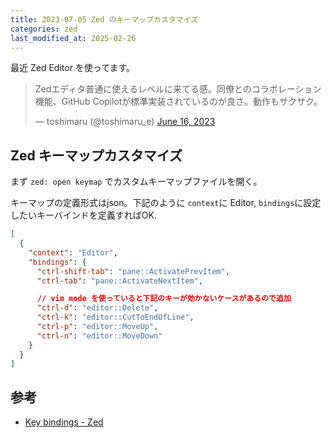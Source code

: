 ```yaml
---
title: 2023-07-05 Zed のキーマップカスタマイズ
categories: zed
last_modified_at: 2025-02-26
---
```


最近 Zed Editor を使ってます。

<blockquote class="twitter-tweet"><p lang="ja" dir="ltr">Zedエディタ普通に使えるレベルに来てる感。同僚とのコラボレーション機能、GitHub Copilotが標準実装されているのが良さ。動作もサクサク。</p>&mdash; toshimaru (@toshimaru_e) <a href="https://twitter.com/toshimaru_e/status/1669635476456869888?ref_src=twsrc%5Etfw">June 16, 2023</a></blockquote> <script async src="https://platform.twitter.com/widgets.js" charset="utf-8"></script>

## Zed キーマップカスタマイズ

まず `zed: open keymap` でカスタムキーマップファイルを開く。

キーマップの定義形式はjson。下記のように `context`に Editor, `bindings`に設定したいキーバインドを定義すればOK.

```json
[
  {
    "context": "Editor",
    "bindings": {
      "ctrl-shift-tab": "pane::ActivatePrevItem",
      "ctrl-tab": "pane::ActivateNextItem",

      // vim mode を使っていると下記のキーが効かないケースがあるので追加
      "ctrl-d": "editor::Delete",
      "ctrl-k": "editor::CutToEndOfLine",
      "ctrl-p": "editor::MoveUp",
      "ctrl-n": "editor::MoveDown"
    }
  }
]
```

## 参考

- [Key bindings - Zed](https://docs.zed.dev/configuration/key-bindings)
